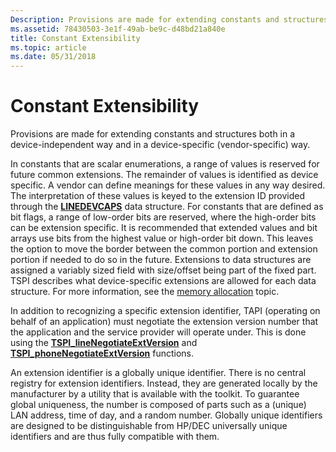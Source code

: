 ```yaml
---
Description: Provisions are made for extending constants and structures both in a device-independent way and in a device-specific (vendor-specific) way.
ms.assetid: 78430503-3e1f-49ab-be9c-d48bd21a840e
title: Constant Extensibility
ms.topic: article
ms.date: 05/31/2018
---
```


# Constant Extensibility

Provisions are made for extending constants and structures both in a device-independent way and in a device-specific (vendor-specific) way.

In constants that are scalar enumerations, a range of values is reserved for future common extensions. The remainder of values is identified as device specific. A vendor can define meanings for these values in any way desired. The interpretation of these values is keyed to the extension ID provided through the [**LINEDEVCAPS**](https://msdn.microsoft.com/library/ms735602(v=VS.85).aspx) data structure. For constants that are defined as bit flags, a range of low-order bits are reserved, where the high-order bits can be extension specific. It is recommended that extended values and bit arrays use bits from the highest value or high-order bit down. This leaves the option to move the border between the common portion and extension portion if needed to do so in the future. Extensions to data structures are assigned a variably sized field with size/offset being part of the fixed part. TSPI describes what device-specific extensions are allowed for each data structure. For more information, see the [memory allocation](https://msdn.microsoft.com/library/ms733430(v=VS.85).aspx) topic.

In addition to recognizing a specific extension identifier, TAPI (operating on behalf of an application) must negotiate the extension version number that the application and the service provider will operate under. This is done using the [**TSPI\_lineNegotiateExtVersion**](https://msdn.microsoft.com/library/ms725581(v=VS.85).aspx) and [**TSPI\_phoneNegotiateExtVersion**](https://msdn.microsoft.com/library/ms725939(v=VS.85).aspx) functions.

An extension identifier is a globally unique identifier. There is no central registry for extension identifiers. Instead, they are generated locally by the manufacturer by a utility that is available with the toolkit. To guarantee global uniqueness, the number is composed of parts such as a (unique) LAN address, time of day, and a random number. Globally unique identifiers are designed to be distinguishable from HP/DEC universally unique identifiers and are thus fully compatible with them.

 

 



